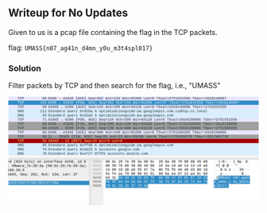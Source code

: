 ## Writeup for No Updates

Given to us is a pcap file containing the flag in the TCP packets.

flag: `UMASS{n07_ag41n_d4mn_y0u_m3t4spl017}`

### Solution

Filter packets by TCP and then search for the flag, i.e., "UMASS"

![image](./no_updates.png)
